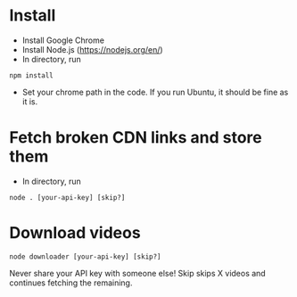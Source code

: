 # Install
- Install Google Chrome
- Install Node.js (https://nodejs.org/en/)
- In directory, run
```
npm install
```
- Set your chrome path in the code. If you run Ubuntu, it should be fine as it is.

# Fetch broken CDN links and store them
- In directory, run
```
node . [your-api-key] [skip?]
```

# Download videos

```
node downloader [your-api-key] [skip?]
```

Never share your API key with someone else!
Skip skips X videos and continues fetching the remaining.
